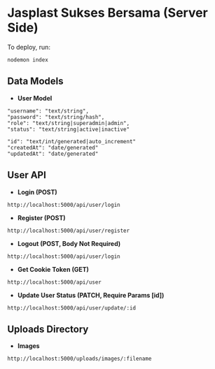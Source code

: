 # Jasplast Sukses Bersama (Server Side)
To deploy, run:
```
nodemon index
```
## Data Models
- **User Model**
```
"username": "text/string",
"password": "text/string/hash",
"role": "text/string|superadmin|admin",
"status": "text/string|active|inactive"
```
```
"id": "text/int/generated|auto_increment"
"createdAt": "date/generated"
"updatedAt": "date/generated"
```

## User API
- **Login (POST)**
```
http://localhost:5000/api/user/login
```
- **Register (POST)**
```
http://localhost:5000/api/user/register
```
- **Logout (POST, Body Not Required)**
```
http://localhost:5000/api/user/login
```
- **Get Cookie Token (GET)**
```
http://localhost:5000/api/user
```
- **Update User Status (PATCH, Require Params [id])**
```
http://localhost:5000/api/user/update/:id
```

## Uploads Directory
- **Images**
```
http://localhost:5000/uploads/images/:filename
```